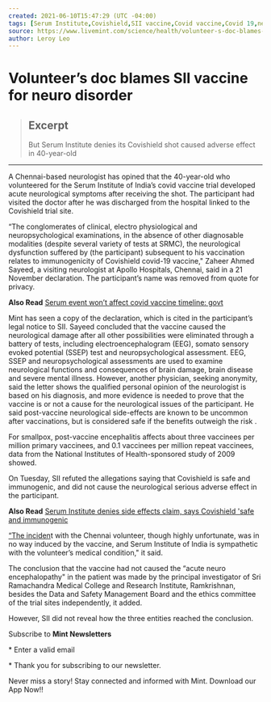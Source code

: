 ```yaml
---
created: 2021-06-10T15:47:29 (UTC -04:00)
tags: [Serum Institute,Covishield,SII vaccine,Covid vaccine,Covid 19,neurological symptoms]
source: https://www.livemint.com/science/health/volunteer-s-doc-blames-sii-vaccine-for-neuro-disorder-11606880532345.html
author: Leroy Leo
---
```


# Volunteer’s doc blames SII vaccine for neuro disorder

> ## Excerpt
> But Serum Institute denies its Covishield shot caused adverse effect in 40-year-old

---
A Chennai-based neurologist has opined that the 40-year-old who volunteered for the Serum Institute of India’s covid vaccine trial developed acute neurological symptoms after receiving the shot. The participant had visited the doctor after he was discharged from the hospital linked to the Covishield trial site.

“The conglomerates of clinical, electro physiological and neuropsychological examinations, in the absence of other diagnosable modalities (despite several variety of tests at SRMC), the neurological dysfunction suffered by (the participant) subsequent to his vaccination relates to immunogenicity of Covishield covid-19 vaccine," Zaheer Ahmed Sayeed, a visiting neurologist at Apollo Hospitals, Chennai, said in a 21 November declaration. The participant’s name was removed from quote for privacy.

**Also Read** [Serum event won’t affect covid vaccine timeline: govt](https://www.livemint.com/companies/news/serum-event-won-t-affect-covid-vaccine-timeline-govt-11606868354168.html)

Mint has seen a copy of the declaration, which is cited in the participant’s legal notice to SII. Sayeed concluded that the vaccine caused the neurological damage after all other possibilities were eliminated through a battery of tests, including electroencephalogram (EEG), somato sensory evoked potential (SSEP) test and neuropsychological assessment. EEG, SSEP and neuropsychological assessments are used to examine neurological functions and consequences of brain damage, brain disease and severe mental illness. However, another physician, seeking anonymity, said the letter shows the qualified personal opinion of the neurologist is based on his diagnosis, and more evidence is needed to prove that the vaccine is or not a cause for the neurological issues of the participant. He said post-vaccine neurological side-effects are known to be uncommon after vaccinations, but is considered safe if the benefits outweigh the risk .

For smallpox, post-vaccine encephalitis affects about three vaccinees per million primary vaccinees, and 0.1 vaccinees per million repeat vaccinees, data from the National Institutes of Health-sponsored study of 2009 showed.

On Tuesday, SII refuted the allegations saying that Covishield is safe and immunogenic, and did not cause the neurological serious adverse effect in the participant.

**Also Read** [Serum Institute denies side effects claim, says Covishield 'safe and immunogenic](https://www.livemint.com/science/health/serum-institute-denies-side-effects-claim-says-covishield-safe-and-immunogenic-11606806061598.html)

[“The inciden](https://www.livemint.com/science/health/serum-institute-denies-side-effects-claim-says-covishield-safe-and-immunogenic-11606806061598.html)t with the Chennai volunteer, though highly unfortunate, was in no way induced by the vaccine, and Serum Institute of India is sympathetic with the volunteer’s medical condition," it said.

The conclusion that the vaccine had not caused the “acute neuro encephalopathy" in the patient was made by the principal investigator of Sri Ramachandra Medical College and Research Institute, Ramkrishnan, besides the Data and Safety Management Board and the ethics committee of the trial sites independently, it added.

However, SII did not reveal how the three entities reached the conclusion.

Subscribe to **Mint Newsletters**

\* Enter a valid email

\* Thank you for subscribing to our newsletter.

Never miss a story! Stay connected and informed with Mint. Download our App Now!!
